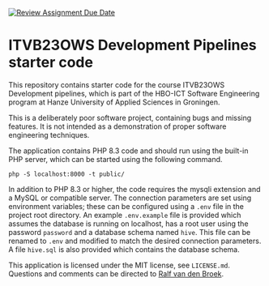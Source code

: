 [![Review Assignment Due Date](https://classroom.github.com/assets/deadline-readme-button-24ddc0f5d75046c5622901739e7c5dd533143b0c8e959d652212380cedb1ea36.svg)](https://classroom.github.com/a/RzG31vzy)
# ITVB23OWS Development Pipelines starter code

This repository contains starter code for the course ITVB23OWS Development pipelines,
which is part of the HBO-ICT Software Engineering program at Hanze University of
Applied Sciences in Groningen.

This is a deliberately poor software project, containing bugs and missing features. It
is not intended as a demonstration of proper software engineering techniques.

The application contains PHP 8.3 code and should run using the built-in PHP server,
which can be started using the following command.

```
php -S localhost:8000 -t public/
```

In addition to PHP 8.3 or higher, the code requires the mysqli extension and a MySQL
or compatible server. The connection parameters are set using environment variables;
these can be configured using a `.env` file in the project root directory. An example
`.env.example` file is provided which assumes the database is running on localhost, has
a root user using the password `password` and a database schema named `hive`. This
file can be renamed to `.env` and modified to match the desired connection parameters.
A file `hive.sql` is also provided which contains the database schema.

This application is licensed under the MIT license, see `LICENSE.md`. Questions
and comments can be directed to
[Ralf van den Broek](https://github.com/ralfvandenbroek).